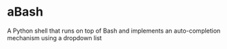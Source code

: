 # aBash
A Python shell that runs on top of Bash and implements an auto-completion mechanism using a dropdown list
